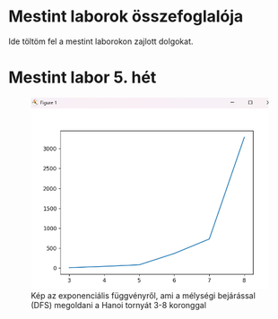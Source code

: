 <h1>Mestint laborok összefoglalója</h1>
<p>Ide töltöm fel a mestint laborokon zajlott dolgokat.</p>
<h1>Mestint labor 5. hét</h1>
<figure>
  <img src="https://github.com/MrGreencock/Mestint/blob/main/K%C3%A9perny%C5%91k%C3%A9p%202025-03-24%20101656.png" alt="Kép az exponenciális függvényről">
  <figcaption>Kép az exponenciális függvényről, ami a mélységi bejárással (DFS) megoldani a Hanoi tornyát 3-8 koronggal</figcaption>
</figure>
